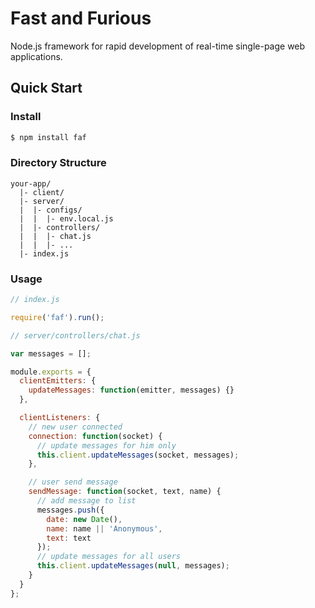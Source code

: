 # Fast and Furious

Node.js framework for rapid development of real-time single-page web applications.

## Quick Start

### Install

```sh
$ npm install faf
```

### Directory Structure

```
your-app/
  |- client/
  |- server/
  |  |- configs/
  |  |  |- env.local.js
  |  |- controllers/
  |  |  |- chat.js
  |  |  |- ...
  |- index.js
```

### Usage

```js
// index.js

require('faf').run();
```

```js
// server/controllers/chat.js

var messages = [];

module.exports = {
  clientEmitters: {
    updateMessages: function(emitter, messages) {}
  },

  clientListeners: {
    // new user connected
    connection: function(socket) {
      // update messages for him only
      this.client.updateMessages(socket, messages);
    },

    // user send message
    sendMessage: function(socket, text, name) {
      // add message to list
      messages.push({
        date: new Date(),
        name: name || 'Anonymous',
        text: text
      });
      // update messages for all users
      this.client.updateMessages(null, messages);
    }
  }
};
```
